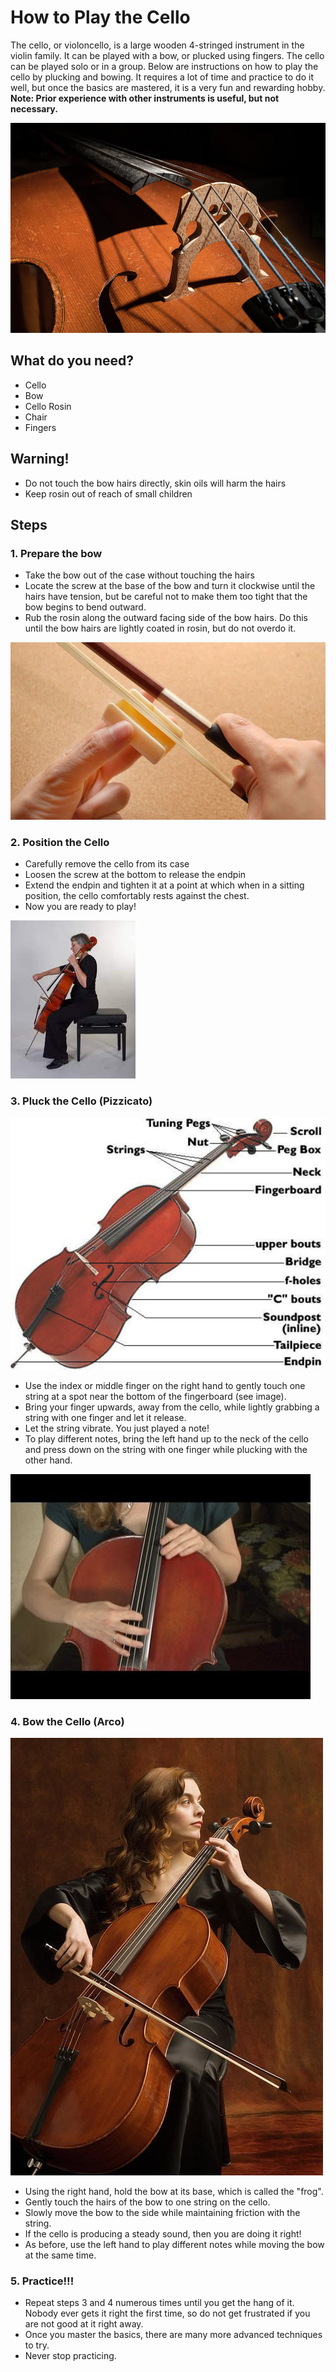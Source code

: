 # How to Play the Cello

The cello, or violoncello, is a large wooden 4-stringed instrument in the violin family. It can be played with a bow, or plucked using fingers. The cello can be played solo or in a group. Below are instructions on how to play the cello by plucking and bowing. It requires a lot of time and practice to do it well, but once the basics are mastered, it is a very fun and rewarding hobby.
**Note: Prior experience with other instruments is useful, but not necessary.**

![Cello.jpg](Cello.jpg)

## What do you need?
- Cello
- Bow
- Cello Rosin
- Chair
- Fingers

## Warning!
- Do not touch the bow hairs directly, skin oils will harm the hairs
- Keep rosin out of reach of small children

## Steps

### 1. Prepare the bow

- Take the bow out of the case without touching the hairs
- Locate the screw at the base of the bow and turn it clockwise until the hairs have tension, but be careful not to make them too tight that the bow begins to bend outward.
- Rub the rosin along the outward facing side of the bow hairs. Do this until the bow hairs are lightly coated in rosin, but do not overdo it.

![Rosining_bow.jpg](Rosining_bow.jpg)

### 2. Position the Cello

- Carefully remove the cello from its case
- Loosen the screw at the bottom to release the endpin
- Extend the endpin and tighten it at a point at which when in a sitting position, the cello comfortably rests against the chest.
- Now you are ready to play!

![Cello_technique.jpg](Cello_technique.jpg)

### 3. Pluck the Cello (Pizzicato)
![Cello_parts.jpg](Cello_parts.jpg)

- Use the index or middle finger on the right hand to gently touch one string at a spot near the bottom of the fingerboard (see image).
- Bring your finger upwards, away from the cello, while lightly grabbing a string with one finger and let it release.
- Let the string vibrate. You just played a note!
- To play different notes, bring the left hand up to the neck of the cello and press down on the string with one finger while plucking with the other hand.

![Plucking_cello.jpg](Plucking_cello.jpg)

### 4. Bow the Cello (Arco)
![Playing_Cello.jpg](Playing_Cello.jpg)

- Using the right hand, hold the bow at its base, which is called the "frog".
- Gently touch the hairs of the bow to one string on the cello.
- Slowly move the bow to the side while maintaining friction with the string.
- If the cello is producing a steady sound, then you are doing it right!
- As before, use the left hand to play different notes while moving the bow at the same time.

### 5. Practice!!!

- Repeat steps 3 and 4 numerous times until you get the hang of it. Nobody ever gets it right the first time, so do not get frustrated if you are not good at it right away.
- Once you master the basics, there are many more advanced techniques to try.
- Never stop practicing.
